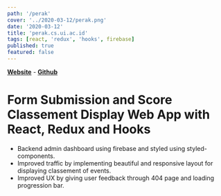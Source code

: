 ```yaml
---
path: '/perak'
cover: '../2020-03-12/perak.png'
date: '2020-03-12'
title: 'perak.cs.ui.ac.id'
tags: [react, 'redux', 'hooks', firebase]
published: true
featured: false
---
```


[**Website**](https://perak.cs.ui.ac.id/) - [**Github**](https://github.com/jojonicho/perak-frontend)

# Form Submission and Score Classement Display Web App with React, Redux and Hooks

- Backend admin dashboard using firebase and styled using styled-components.
- Improved traffic by implementing beautiful and responsive layout for displaying classement of events.
- Improved UX by giving user feedback through 404 page and loading progression bar.
